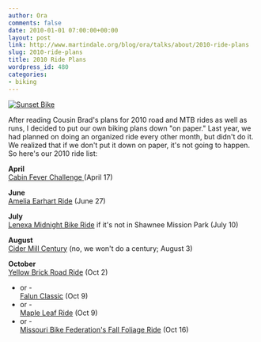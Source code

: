 ```yaml
---
author: Ora
comments: false
date: 2010-01-01 07:00:00+00:00
layout: post
link: http://www.martindale.org/blog/ora/talks/about/2010-ride-plans
slug: 2010-ride-plans
title: 2010 Ride Plans
wordpress_id: 480
categories:
- biking
---
```


[![Sunset Bike](http://farm4.static.flickr.com/3497/3762116426_4596c3b035.jpg)](http://www.flickr.com/photos/enidmartindale/3762116426/)  
  
After reading Cousin Brad's plans for 2010 road and MTB rides as well as runs, I decided to put our own biking plans down "on paper." Last year, we had planned on doing an organized ride every other month, but didn't do it. We realized that if we don't put it down on paper, it's not going to happen. So here's our 2010 ride list:  
  
  
**April**  
[Cabin Fever Challenge ](http://www.wam-sag-man.org/cabinfeverchallenge.php)(April 17)  
  
**June**  
[Amelia Earhart Ride](http://www.kansascyclist.com/events/AmeliaEarhartCentury.html) (June 27)  
  
**July**  
[Lenexa Midnight Bike Ride](http://midnightbikeride.org/) if it's not in Shawnee Mission Park (July 10)  
  
**August**  
[Cider Mill Century](http://www.kansascyclist.com/events/CiderMillCentury.html) (no, we won't do a century; August 3)  
  
**October**  
[Yellow Brick Road Ride](http://www.wam-sag-man.org/yellowbrickroadride.php) (Oct 2)  
- or -  
[Falun Classic](http://www.centralkansastrails.org/Rides/Rides.html) (Oct 9)  
- or -  
[Maple Leaf Ride](http://www.carthagemapleleafride.com/) (Oct 9)  
- or -  
[Missouri Bike Federation's Fall Foliage Ride](http://mobikefed.org/calendar/811-BikeMO-2009-MoBikeFeds-Fall-Foliage-Extravaganza?date=20101016) (Oct 16)
